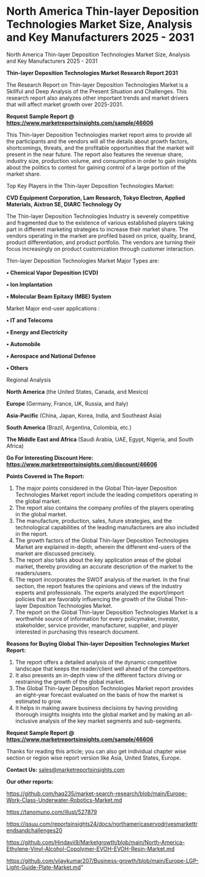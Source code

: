 # North America Thin-layer Deposition Technologies Market Size, Analysis and Key Manufacturers 2025 - 2031
North America Thin-layer Deposition Technologies Market Size, Analysis and Key Manufacturers 2025 - 2031

<strong>Thin-layer Deposition Technologies Market Research Report 2031</strong>

The Research Report on Thin-layer Deposition Technologies Market is a Skillful and Deep Analysis of the Present Situation and Challenges. This research report also analyzes other important trends and market drivers that will affect market growth over 2025-2031.

<strong>Request Sample Report @ <a href=https://www.marketreportsinsights.com/sample/46606>https://www.marketreportsinsights.com/sample/46606</a></strong>

This Thin-layer Deposition Technologies market report aims to provide all the participants and the vendors will all the details about growth factors, shortcomings, threats, and the profitable opportunities that the market will present in the near future. The report also features the revenue share, industry size, production volume, and consumption in order to gain insights about the politics to contest for gaining control of a large portion of the market share.

Top Key Players in the Thin-layer Deposition Technologies Market:

<strong>CVD Equipment Corporation, Lam Research, Tokyo Electron, Applied Materials, Aixtron SE, DIARC Technology Oy</strong>

The Thin-layer Deposition Technologies Industry is severely competitive and fragmented due to the existence of various established players taking part in different marketing strategies to increase their market share. The vendors operating in the market are profiled based on price, quality, brand, product differentiation, and product portfolio. The vendors are turning their focus increasingly on product customization through customer interaction.

Thin-layer Deposition Technologies Market Major Types are:

<strong>•  Chemical Vapor Deposition (CVD)

•  Ion Implantation

•  Molecular Beam Epitaxy (MBE) System</strong>

Market Major end-user applications :

<strong>•  IT and Telecoms

•  Energy and Electricity

•  Automobile

•  Aerospace and National Defense

•  Others</strong>

Regional Analysis

</u><strong><b>North America</b></strong> (the United States, Canada, and Mexico)

<strong><b>Europe </b></strong>(Germany, France, UK, Russia, and Italy)

<strong><b>Asia-Pacific</b></strong> (China, Japan, Korea, India, and Southeast Asia)

<strong><b>South America</b></strong> (Brazil, Argentina, Colombia, etc.)

<strong><b>The Middle East and Africa</b></strong> (Saudi Arabia, UAE, Egypt, Nigeria, and South Africa)

<strong>Go For Interesting Discount Here: <a href=https://www.marketreportsinsights.com/discount/46606>https://www.marketreportsinsights.com/discount/46606</a></strong>

<strong>Points Covered in The Report:</strong>
<ol>
  <li>The major points considered in the Global Thin-layer Deposition Technologies Market report include the leading competitors operating in the global market.</li>
  <li>The report also contains the company profiles of the players operating in the global market.</li>
  <li>The manufacture, production, sales, future strategies, and the technological capabilities of the leading manufacturers are also included in the report.</li>
  <li>The growth factors of the Global Thin-layer Deposition Technologies Market are explained in-depth, wherein the different end-users of the market are discussed precisely.</li>
  <li>The report also talks about the key application areas of the global market, thereby providing an accurate description of the market to the readers/users.</li>
  <li>The report incorporates the SWOT analysis of the market. In the final section, the report features the opinions and views of the industry experts and professionals. The experts analyzed the export/import policies that are favorably influencing the growth of the Global Thin-layer Deposition Technologies Market.</li>
  <li>The report on the Global Thin-layer Deposition Technologies Market is a worthwhile source of information for every policymaker, investor, stakeholder, service provider, manufacturer, supplier, and player interested in purchasing this research document.</li>
</ol>
<strong>Reasons for Buying Global Thin-layer Deposition Technologies Market Report:</strong>

<ol>
  <li>The report offers a detailed analysis of the dynamic competitive landscape that keeps the reader/client well ahead of the competitors.</li>
  <li>It also presents an in-depth view of the different factors driving or restraining the growth of the global market.</li>
  <li>The Global Thin-layer Deposition Technologies Market report provides an eight-year forecast evaluated on the basis of how the market is estimated to grow.</li>
  <li>It helps in making aware business decisions by having providing thorough insights insights into the global market and by making an all-inclusive analysis of the key market segments and sub-segments.</li>
</ol>
<strong>Request Sample Report @ <a href=https://www.marketreportsinsights.com/sample/46606>https://www.marketreportsinsights.com/sample/46606</a></strong>


Thanks for reading this article; you can also get individual chapter wise section or region wise report version like Asia, United States, Europe.

<strong>Contact Us:</strong>
sales@marketreportsinsights.com

<strong>Our other reports:</strong>

<a href=https://github.com/haq235/market-search-research/blob/main/Europe-Work-Class-Underwater-Robotics-Market.md>https://github.com/haq235/market-search-research/blob/main/Europe-Work-Class-Underwater-Robotics-Market.md</a>

<a href=https://tanomuno.com/illust/527879>https://tanomuno.com/illust/527879</a>

<a href=https://issuu.com/reportsinsights24/docs/northamericaservodrivesmarkettrendsandchallenges20>https://issuu.com/reportsinsights24/docs/northamericaservodrivesmarkettrendsandchallenges20</a>

<a href=https://github.com/Hindavii9/Marketgrowth/blob/main/North-America-Ethylene-Vinyl-Alcohol-Copolymer-EVOH-EVOH-Resin-Market.md>https://github.com/Hindavii9/Marketgrowth/blob/main/North-America-Ethylene-Vinyl-Alcohol-Copolymer-EVOH-EVOH-Resin-Market.md</a>

<a href=https://github.com/vijaykumar207/Business-growth/blob/main/Europe-LGP-Light-Guide-Plate-Market.md>https://github.com/vijaykumar207/Business-growth/blob/main/Europe-LGP-Light-Guide-Plate-Market.md</a>"
